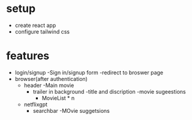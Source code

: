 # setup
 - create react app
 - configure tailwind css

# features
  - login/signup 
    -Sign in/signup form
    -redirect to broswer page
  - browser(after authentication)
    - header
    -Main movie
        - trailer in background
        -title and discription
        -movie sugeestions
            - MovieList * n
    - netflixgpt
        - searchbar
        -MOvie suggetsions 
